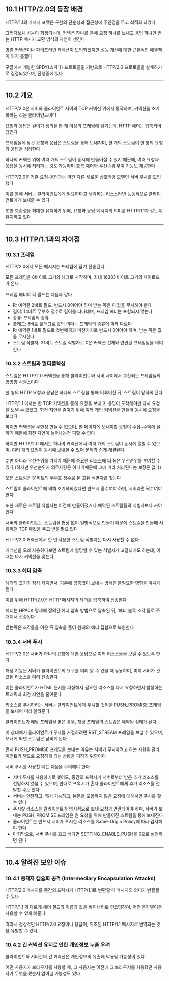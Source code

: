 ## 10.1 HTTP/2.0의 등장 배경

HTTP/1.1의 메시지 포맷은 구현의 단순성과 접근성에 주안점을 두고 최적화 되었다

그러다보니 성능이 희생되는데, 커넥션 하나를 통해 요청 하나를 보내고 응답 하나만 받는 HTTP 메시지 교환 방식의 지연이 생긴다

병렬 커넥션이나 파이프라인 커넥션이 도입되었지만 성능 개선에 대한 근본적인 해결책이 되지 못했다

구글에서 개발한 SPDY(스피디) 프로토콜을 기반으로 HTTP/2.0 프로토콜을 설계하기로 결정되었으며, 진행중에 있다

---

## 10.2 개요

HTTP/2.0은 서버와 클라이언트 사이의 TCP 커넥션 위에서 동작하며, 커넥션을 초기화하는 것은 클라이언트이다

요청과 응답은 길이가 정의된 한 개 이상의 프레임에 담기는데, HTTP 헤더는 압축되어 담긴다

프레임들에 담긴 요청과 응답은 스트림을 통해 보내지며, 한 개의 스트림이 한 쌍의 요청과 응답을 처리한다

하나의 커넥션 위에 여러 개의 스트림이 동시에 만들어질 수 있기 때문에, 여러 요청과 응답을 동시에 처리하는 것도 가능하며 흐름 제어와 우선순위 부여 기능도 제공한다

HTTP/2.0은 기존 요청-응답과는 약간 다른 새로운 상호작용 모델인 서버 푸시를 도입했다

이를 통해 서버는 클라이언트에게 필요하다고 생각하는 리소스라면 능동적으로 클라이언트에게 보내줄 수 있다

또한 호환성을 최대한 유지하기 위해, 요청과 응답 메시지의 의미를 HTTP/1.1과 같도록 유지하고 있다

---

## 10.3 HTTP/1.1과의 차이점


### 10.3.1 프레임

HTTP/2.0에서 모든 메시지는 프레임에 담겨 전송된다

모든 프레임은 8바이트 크기의 헤더로 시작하며, 최대 16383 바이트 크기의 페이로드가 온다

프레임 헤더의 각 필드는 다음과 같다
- R: 예약된 2비트 필드. 반드시 0이어야 하며 받는 쪽은 이 값을 무시해야 한다
- 길이: 14비트 무부호 정수로 길이를 타나태며, 프레임 헤더는 포함되지 않는다
- 종류: 프레임의 종류
- 플래그: 8비트 플래그로 값의 의미는 프레임의 종류에 따라 다르다
- R: 예약된 1비트 필드로 첫번째 R과 마찬가지로 반드시 0이어야 하며, 받는 쪽은 값을 무시한다
- 스트림 식별자: 31비트 스트림 식별자로 0은 커넥션 전체와 연관된 프레임임을 의미한다


### 10.3.2 스트림과 멀티플렉싱

스트림은 HTTP/2.0 커넥션을 통해 클라이언트와 서버 사이에서 교환되는 프레임들의 양방향 시퀀스이다

한 쌍의 HTTP 요청과 응답은 하나의 스트림을 통해 이루어진 뒤, 스트림이 닫히게 된다

HTTP/1.1 에서는 한 TCP 커넥션을 통해 요청을 보내고, 응답이 도착해야만 다시 요청을 보낼 수 있었고, 회전 지연을 줄이기 위해 여러 개의 커넥션을 만들어 동시에 요청을 보냈다

하지만 커넥션을 무한정 만들 수 없으며, 한 페이지에 보내야할 요청이 수십~수백에 달하기 때문에 회전 지연이 늘어나는건 피할 수 없다

하지만 HTTP/2.0 에서는 하나의 커넥션에서 여러 개의 스트림이 동시에 열릴 수 있으며, 여러 개의 요청이 동시에 보내질 수 있어 문제가 쉽게 해결된다

뿐만 아니라 우선순위를 가지기 때문에 중요한 리소스에 더 높은 우선순위를 부여할 수 있다 (하지만 우선순위가 의무사항은 아니기때문에 그에 따라 처리된다는 보장은 없다)

모든 스트림은 31비트의 무부호 정수로 된 고유 식별자를 찾는다

스트림이 클라이언트에 의해 초기화되었다면 반드시 홀수여야 하며, 서버라면 짝수여야 한다

또한 새로운 스트림 식별자는 이전에 만들어졌거나 예약된 스트림들의 식별자보다 커야 한다

서버와 클라이언트는 스트림을 협상 없이 일방적으로 만들기 때문에 스트림을 만들때 사용하던 TCP 패킷을 주고 받을 필요 없다

HTTP/2.0 커넥션에서 한 번 사용한 스트림 식별자는 다시 사용할 수 없다

커넥션을 오래 사용하다보면 스트림에 할당할 수 있는 식별자가 고갈되기도 하는데, 이 때는 다시 커넥션을 맺는다


### 10.3.3 헤더 압축

헤더의 크기가 점차 커지면서, 기존에 압축없이 보내는 방식은 불필요한 영향을 미치게 된다

이를 위해 HTTP/2.0은 HTTP 메시지의 헤더를 압축하여 전송한다

헤더는 HPACK 명세에 정의된 헤더 압축 방법으로 압축된 뒤, ‘헤더 블록 조각'들로 쪼개져서 전송된다

받는쪽은 조각들을 이은 뒤 압축을 풀어 원래의 헤더 집합으로 복원한다


### 10.3.4 서버 푸시

HTTP/2.0은 서버가 하나의 요청에 대한 응답으로 여러 리소스들을 보낼 수 있도록 한다

해당 기능은 서버가 클라이언트의 요구를 미리 알 수 있을 때 유용하며, 미리 서버가 관련된 리소스를 미리 전송한다

이는 클라이언트가 HTML 문서를 파싱해서 필요한 리소스를 다시 요청하면서 발생하는 트래픽과 회전 지연을 줄여준다

리소스를 푸시하려는 서버는 클라이언트에게 푸시할 것임을 PUSH_PROMISE 프레임을 보내어 미리 알려준다

클라이언트가 해당 프레임을 받은 경우, 해당 프레임의 스트림은 예약된 상태가 된다

이 상태에서 클라이언트가 푸시를 거절하려면 RST_STREAM 프레임을 보낼 수 있으며, 보내게 되면 스트림은 닫히게 된다

먼저 PUSH_PROMISE 프레임을 보내는 이유는 서버가 푸시하려고 하는 자원을 클라이언트가 별도로 요청하게 되는 상황을 피하기 위함이다

서버 푸시를 사용할 때는 다음을 주의해야 한다
- 서버 푸시를 사용하기로 했어도, 중간의 프락시가 서버로부터 받은 추가 리소스를 전달하지 않을 수 있으며, 반대로 프록시가 혼자 클라이언트에게 추가 리소스를 전달할 수도 있다
- 서버는 안전하고, 캐시 가능하고, 본문을 포함하지 않은 요청에 대해서만 푸시를 할 수 있다
- 푸시할 리소스는 클라이언트가 명시적으로 보낸 요청과 연관되어야 하며, 서버가 보내는 PUSH_PROMISE 프레임은 원 요청을 위해 만들어진 스트림을 통해 보내진다
- 클라이언트는 반드시 서버가 푸시한 리소스를 Same-Origin Policy에 따라 검사해야 한다
- 마지막으로, 서버 푸시를 끄고 싶다면 SETTING_ENABLE_PUSH을 0으로 설정하면 된다

---

## 10.4 알려진 보안 이슈


### 10.4.1 중재자 캡슐화 공격 (Intermediary Encapsulation Attacks)

HTTP/2.0 메시지를 중간의 프락시가 HTTP/1.1로 변환할 때 메시지의 의미가 변질될 수 있다

HTTP/1.1 과 다르게 헤더 필드의 이름과 값을 바이너리로 인코딩하며, 어떤 문자열이든 사용할 수 있게 해준다

따라서 정상적인 HTTP/2.0 요청이나 응답이, 위조된 HTTP/1.1 메시지로 번역되는 것을 유발할 수 있다


### 10.4.2 긴 커넥션 유지로 인한 개인정보 누출 우려

클라이언트와 서버간의 긴 커넥션은 개인정보의 유출에 악용될 가능성이 있다

어떤 사용자가 브라우저를 사용할 때, 그 사용자는 이전에 그 브라우저를 사용했던 사용자가 무엇을 했는지 알아낼 가능성도 있다